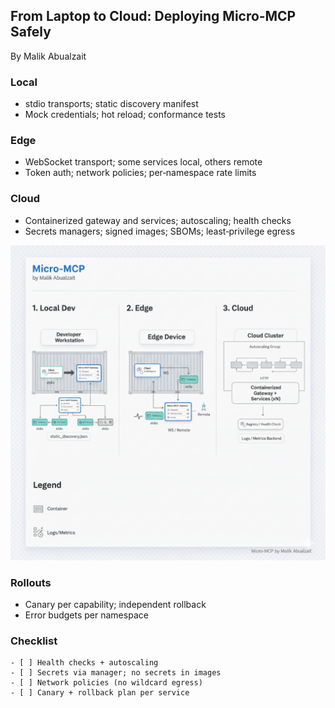 ## From Laptop to Cloud: Deploying Micro‑MCP Safely

By Malik Abualzait

### Local

- stdio transports; static discovery manifest
- Mock credentials; hot reload; conformance tests

### Edge

- WebSocket transport; some services local, others remote
- Token auth; network policies; per‑namespace rate limits

### Cloud

- Containerized gateway and services; autoscaling; health checks
- Secrets managers; signed images; SBOMs; least‑privilege egress

![Deployment](../../images/Deployment%20topology%20%28local%20:%20edge%20:%20cloud%29.png)

### Rollouts

- Canary per capability; independent rollback
- Error budgets per namespace

### Checklist

```text
- [ ] Health checks + autoscaling
- [ ] Secrets via manager; no secrets in images
- [ ] Network policies (no wildcard egress)
- [ ] Canary + rollback plan per service
```




